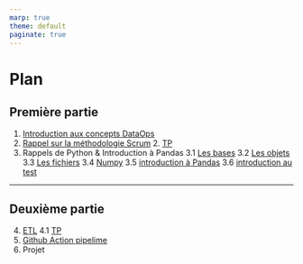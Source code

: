 ```yaml
---
marp: true
theme: default
paginate: true
---
```



# Plan

## Première partie

1. [Introduction aux concepts DataOps](./introduction.html)
2. [Rappel sur la méthodologie Scrum](./scrum.html)
    2. [TP](./tp_scum.html) 
3. Rappels de Python & Introduction à Pandas
    3.1 [Les bases](./rappel_python_les_bases.html)
    3.2 [Les objets](./rappel_python_objet.html)
    3.3 [Les fichiers](./rappel_python_file.html)
    3.4 [Numpy](./introduction_numpy.html)
    3.5 [introduction à Pandas](./introduction_pandas.html)
    3.6 [introduction au test](./introduction_test.html)

---

## Deuxième partie

4. [ETL](./etl.html)
    4.1 [TP](./tp_etl.html)
5. [Github Action pipelime](./githubaction.html)
6. Projet